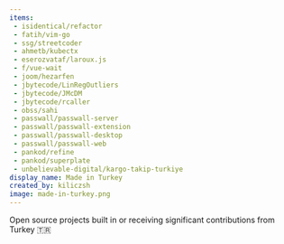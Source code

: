 ```yaml
---
items:
 - isidentical/refactor
 - fatih/vim-go
 - ssg/streetcoder
 - ahmetb/kubectx
 - eserozvataf/laroux.js
 - f/vue-wait
 - joom/hezarfen
 - jbytecode/LinRegOutliers
 - jbytecode/JMcDM
 - jbytecode/rcaller
 - obss/sahi
 - passwall/passwall-server
 - passwall/passwall-extension
 - passwall/passwall-desktop
 - passwall/passwall-web
 - pankod/refine
 - pankod/superplate
 - unbelievable-digital/kargo-takip-turkiye
display_name: Made in Turkey
created_by: kiliczsh
image: made-in-turkey.png
---
```

Open source projects built in or receiving significant contributions from Turkey :tr:

